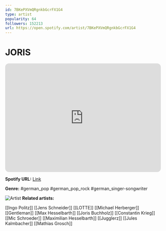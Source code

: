 ```yaml
---
id: 7BKePXVmQRgnkbGcrFX1G4
type: artist
popularity: 64
followers: 152213
url: https://open.spotify.com/artist/7BKePXVmQRgnkbGcrFX1G4
---
```

# JORIS

<iframe style="border-radius:12px" src="https://open.spotify.com/embed/artist/7BKePXVmQRgnkbGcrFX1G4" width="100%" height="352" frameBorder="0" allowfullscreen="" allow="autoplay; clipboard-write; encrypted-media; fullscreen; picture-in-picture" loading="lazy"></iframe>

**Spotify URL:** [Link](https://open.spotify.com/artist/7BKePXVmQRgnkbGcrFX1G4)

**Genre:**  #german_pop #german_pop_rock #german_singer-songwriter

![Artist](https://i.scdn.co/image/ab6761610000e5ebb6a731f9e02f3ff0efcf89c9)
**Related artists:**

[[Ingo Politz]]
[[Jens Schneider]]
[[LOTTE]]
[[Michael Herberger]]
[[Gentleman]]
[[Max Hesselbarth]]
[[Joris Buchholz]]
[[Constantin Krieg]]
[[Mic Schroeder]]
[[Maximilian Hesselbarth]]
[[Jugglerz]]
[[Jules Kalmbacher]]
[[Mathias Grosch]]

